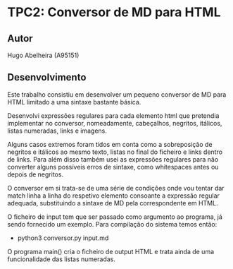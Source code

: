 # TPC2: Conversor de MD para HTML

## Autor
Hugo Abelheira (A95151)

## Desenvolvimento
Este trabalho consistiu em desenvolver um pequeno conversor de MD para HTML limitado a uma sintaxe bastante básica. 

Desenvolvi expressões regulares para cada elemento html que pretendia implementar no conversor, nomeadamente, cabeçalhos, negritos, itálicos, listas numeradas, links e imagens. 

Alguns casos extremos foram tidos em conta como a sobreposição de negritos e itálicos ao mesmo texto, listas no final do ficheiro e links dentro de links. Para além disso também usei as expressões regulares para não converter alguns possíveis erros de sintaxe, como whitespaces antes ou depois de negritos.

O conversor em si trata-se de uma série de condições onde vou tentar dar match linha a linha do respetivo elemento consoante a expressão regular adequada, substituindo a sintaxe de MD pela correspondente em HTML.

O ficheiro de input tem que ser passado como argumento ao programa, já sendo fornecido um exemplo. Para compilação do sistema temos então:

- python3 conversor.py input.md

O programa main() cria o ficheiro de output HTML e trata ainda de uma funcionalidade das listas numeradas.
